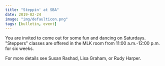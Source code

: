 ```yaml
---
title: "Steppin' at SBA"
date: 2019-02-24
image: "img/defaulticon.png"
tags: [bulletin, event]
---
```


You are invited to come out for some fun and dancing on Saturdays. "Steppers" classes are offered in the MLK room from 11:00 a.m.-12:00 p.m. for six weeks.

For more details see Susan Rashad, Lisa Graham, or Rudy Harper.